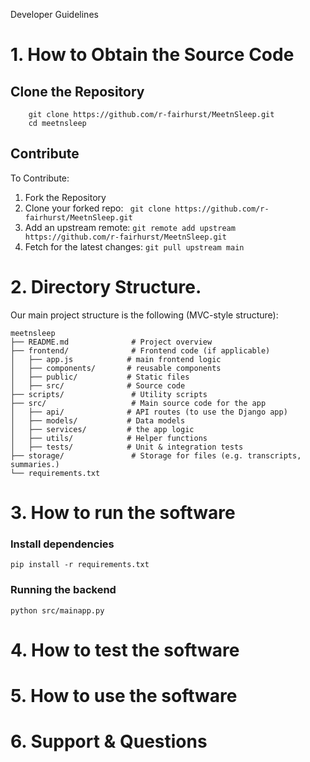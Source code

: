 Developer Guidelines


# 1. How to Obtain the Source Code

## Clone the Repository
    
        git clone https://github.com/r-fairhurst/MeetnSleep.git
        cd meetnsleep
    
## Contribute
To Contribute:
1. Fork the Repository
2. Clone your forked repo:
` git clone https://github.com/r-fairhurst/MeetnSleep.git`
3. Add an upstream remote:
`git remote add upstream https://github.com/r-fairhurst/MeetnSleep.git`
4. Fetch for the latest changes:
`git pull upstream main`

# 2. Directory Structure.

Our main project structure is the following (MVC-style structure):

    meetnsleep
    ├── README.md              # Project overview
    ├── frontend/              # Frontend code (if applicable)
    │   ├── app.js            # main frontend logic
    │   ├── components/       # reusable components
    │   ├── public/           # Static files
    │   ├── src/              # Source code
    ├── scripts/               # Utility scripts
    ├── src/                   # Main source code for the app
    │   ├── api/              # API routes (to use the Django app)
    │   ├── models/           # Data models
    │   ├── services/         # the app logic
    │   ├── utils/            # Helper functions
    │   ├── tests/            # Unit & integration tests
    ├── storage/               # Storage for files (e.g. transcripts, summaries.)
    └── requirements.txt 

# 3. How to run the software

### Install dependencies
`pip install -r requirements.txt`
### Running the backend
`python src/mainapp.py`

# 4. How to test the software


# 5. How to use the software

# 6. Support & Questions